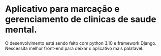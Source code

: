 # Aplicativo para marcação e gerenciamento de clinicas de saude mental.

O desenvolvimento está sendo feito com python 3.10 e framework Django.
Nescessita melhor front-end para deixar o aplicativo mais palatavel.
